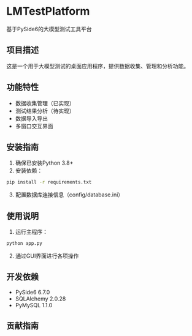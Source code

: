 # LMTestPlatform

基于PySide6的大模型测试工具平台

## 项目描述

这是一个用于大模型测试的桌面应用程序，提供数据收集、管理和分析功能。

## 功能特性

- 数据收集管理（已实现）
- 测试结果分析（待实现）
- 数据导入导出
- 多窗口交互界面

## 安装指南

1. 确保已安装Python 3.8+ 
2. 安装依赖：
```bash
pip install -r requirements.txt
```
3. 配置数据库连接信息（config/database.ini）

## 使用说明

1. 运行主程序：
```bash
python app.py
```
2. 通过GUI界面进行各项操作

## 开发依赖

- PySide6 6.7.0
- SQLAlchemy 2.0.28
- PyMySQL 1.1.0

## 贡献指南
